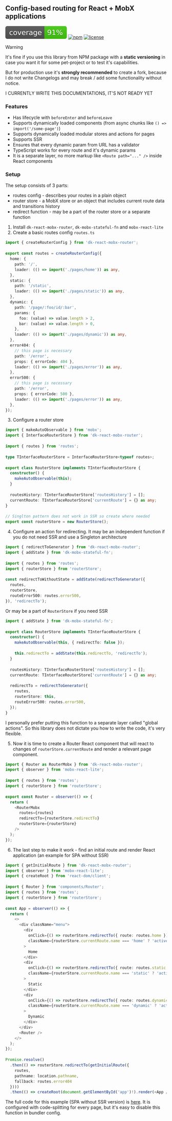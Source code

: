 ## Config-based routing for React + MobX applications

![coverage](https://github.com/dkazakov8/dk-framework/blob/master/packages/react-mobx-router/cover.svg)
[![npm](https://img.shields.io/npm/v/dk-react-mobx-router)](https://www.npmjs.com/package/dk-react-mobx-router)
[![license](https://img.shields.io/npm/l/dk-react-mobx-router)](https://github.com/dkazakov8/dk-framework/blob/master/packages/react-mobx-router/LICENSE)

> [!WARNING]  
> It's fine if you use this library from NPM package with a **static versioning** in case you
> want it for some pet-project or to test it's capabilities.
>
> But for production use it's **strongly recommended** to create a fork, because I do not write
> Changelogs and may break / add some functionality without notice.

I CURRENTLY WRITE THIS DOCUMENTATIONS, IT'S NOT READY YET

### Features

- Has lifecycle with `beforeEnter` and `beforeLeave`
- Supports dynamically loaded components (from async chunks like `() => import('/some-page')`)
- Supports dynamically loaded modular stores and actions for pages
- Supports SSR
- Ensures that every dynamic param from URL has a validator
- TypeScript works for every route and it's dynamic params
- It is a separate layer, no more markup like `<Route path="..." />` inside React components

### Setup

The setup consists of 3 parts:
- routes config - describes your routes in a plain object
- router store - a MobX store or an object that includes current route data and transitions history
- redirect function - may be a part of the router store or a separate function

1. Install `dk-react-mobx-router`, `dk-mobx-stateful-fn` and `mobx-react-lite`
2. Create a basic routes config `routes.ts`

```typescript
import { createRouterConfig } from 'dk-react-mobx-router';

export const routes = createRouterConfig({
  home: {
    path: '/',
    loader: (() => import('./pages/home')) as any,
  },
  static: {
    path: '/static',
    loader: (() => import('./pages/static')) as any,
  },
  dynamic: {
    path: '/page/:foo/id/:bar',
    params: {
      foo: (value) => value.length > 2,
      bar: (value) => value.length > 0,
    },
    loader: (() => import('./pages/dynamic')) as any,
  },
  error404: {
    // this page is necessary
    path: '/error',
    props: { errorCode: 404 },
    loader: (() => import('./pages/error')) as any,
  },
  error500: {
    // this page is necessary
    path: '/error',
    props: { errorCode: 500 },
    loader: (() => import('./pages/error')) as any,
  },
});
```

3. Configure a router store

```typescript
import { makeAutoObservable } from 'mobx';
import { InterfaceRouterStore } from 'dk-react-mobx-router';

import { routes } from 'routes';

type TInterfaceRouterStore = InterfaceRouterStore<typeof routes>;

export class RouterStore implements TInterfaceRouterStore {
  constructor() {
    makeAutoObservable(this);
  }

  routesHistory: TInterfaceRouterStore['routesHistory'] = [];
  currentRoute: TInterfaceRouterStore['currentRoute'] = {} as any;
}

// Singlton pattern does not work in SSR so create where needed
export const routerStore = new RouterStore();
```

4. Configure an action for redirecting. It may be an independent function if you do not need SSR and
use a Singleton architecture

```typescript
import { redirectToGenerator } from 'dk-react-mobx-router';
import { addState } from 'dk-mobx-stateful-fn';

import { routes } from 'routes';
import { routerStore } from 'routerStore';

const redirectToWithoutState = addState(redirectToGenerator({
  routes,
  routerStore,
  routeError500: routes.error500,
}), 'redirectTo');
```

Or may be a part of `RouterStore` if you need SSR

```typescript
import { addState } from 'dk-mobx-stateful-fn';

export class RouterStore implements TInterfaceRouterStore {
  constructor() {
    makeAutoObservable(this, { redirectTo: false });
    
    this.redirectTo = addState(this.redirectTo, 'redirectTo');
  }

  routesHistory: TInterfaceRouterStore['routesHistory'] = [];
  currentRoute: TInterfaceRouterStore['currentRoute'] = {} as any;
  
  redirectTo = redirectToGenerator({
    routes,
    routerStore: this,
    routeError500: routes.error500,
  });
}
```

I personally prefer putting this function to a separate layer called "global actions". So this library
does not dictate you how to write the code, it's very flexible.

5. Now it is time to create a Router React component that will react to changes of `routerStore.currentRoute`
and render a relevant page component.

```typescript
import { Router as RouterMobx } from 'dk-react-mobx-router';
import { observer } from 'mobx-react-lite';

import { routes } from 'routes';
import { routerStore } from 'routerStore';

export const Router = observer(() => {
  return (
    <RouterMobx
      routes={routes}
      redirectTo={routerStore.redirectTo}
      routerStore={routerStore}
    />
  );
});
```

6. The last step to make it work - find an initial route and render React application (an example for SPA
without SSR)

```typescript
import { getInitialRoute } from 'dk-react-mobx-router';
import { observer } from 'mobx-react-lite';
import { createRoot } from 'react-dom/client';

import { Router } from 'components/Router';
import { routes } from 'routes';
import { routerStore } from 'routerStore';

const App = observer(() => {
  return (
    <>
      <div className="menu">
        <div 
          onClick={() => routerStore.redirectTo({ route: routes.home })}
          className={routerStore.currentRoute.name === 'home' ? 'active' : ''}
        >
          Home
        </div>
        <div 
          onClick={() => routerStore.redirectTo({ route: routes.static })}
          className={routerStore.currentRoute.name === 'static' ? 'active' : ''}
        >
          Static
        </div>
        <div 
          onClick={() => routerStore.redirectTo({ route: routes.dynamic, params: { foo: 'test', bar: 'smth' } })}
          className={routerStore.currentRoute.name === 'dynamic' ? 'active' : ''}
        >
          Dynamic
        </div>
      </div>
      <Router />
    </>
  );
});

Promise.resolve()
  .then(() => routerStore.redirectTo(getInitialRoute({ 
    routes, 
    pathname: location.pathname, 
    fallback: routes.error404 
  })))
  .then(() => createRoot(document.getElementById('app')!).render(<App />));
```

The full code for this example (SPA without SSR version) is 
[here](https://github.com/dkazakov8/dk-framework/tree/master/packages/react-mobx-router/examples/simple_spa).
It is configured with code-splitting for every page, but it's easy to disable this function
in bundler config.




















